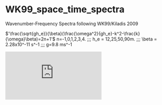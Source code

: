 # WK99_space_time_spectra
Wavenumber-Frequency Spectra following WK99/Kiladis 2009


$'\frac{\sqrt{gh_e}}{\beta}(\frac{\omega^2}{gh_e}-k^2-\frac{k}{\omega}\beta)=2n+1'$
 n=-1,0,1,2,3,4. \;\;\; h_e = 12,25,50,90m. \;\;\; \beta = 2.28x10^-11 s^-1 \;\;\; g=9.8 ms^-1 
 
![first eq](https://latex.codecogs.com/gif.latex?%5Cfrac%7B%5Csqrt%7Bgh_e%7D%7D%7B%5Cbeta%7D%28%5Cfrac%7B%5Comega%5E2%7D%7Bgh_e%7D-k%5E2-%5Cfrac%7Bk%7D%7B%5Comega%7D%5Cbeta%29%3D2n&plus;1)

